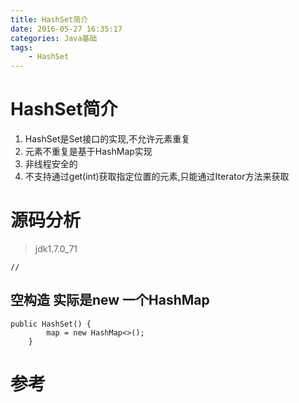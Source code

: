 ```yaml
---
title: HashSet简介
date: 2016-05-27 16:35:17
categories: Java基础
tags:
	- HashSet
---
```


# HashSet简介
1. HashSet是Set接口的实现,不允许元素重复
2. 元素不重复是基于HashMap实现
3. 非线程安全的
4. 不支持通过get(int)获取指定位置的元素,只能通过Iterator方法来获取

<!-- more -->

# 源码分析
>jdk1.7.0_71

```
//
```

## 空构造 实际是new 一个HashMap
```
public HashSet() {
        map = new HashMap<>();
    }
```

# 参考